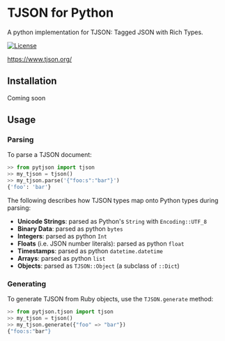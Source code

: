 # TJSON for Python

A python implementation for TJSON: Tagged JSON with Rich Types.

[![License](https://img.shields.io/badge/license-MIT-blue.svg)](https://raw.githubusercontent.com/anupsv/tjson-Python/master/LICENSE)

https://www.tjson.org/

## Installation

Coming soon

## Usage

### Parsing

To parse a TJSON document:

```python
>> from pytjson import tjson
>> my_tjson = tjson()
>> my_tjson.parse('{"foo:s":"bar"}')
{'foo': 'bar'}
```
The following describes how TJSON types map onto Python types during parsing:

 * **Unicode Strings**: parsed as Python's `String` with `Encoding::UTF_8`
 * **Binary Data**: parsed as python `bytes`
 * **Integers**: parsed as python `Int`
 * **Floats** (i.e. JSON number literals): parsed as python `float`
 * **Timestamps**: parsed as python `datetime.datetime`
 * **Arrays**: parsed as python `list`
 * **Objects**: parsed as `TJSON::Object` (a subclass of `::Dict`)
 
 ### Generating

To generate TJSON from Ruby objects, use the `TJSON.generate` method:

```python
>> from pytjson.tjson import tjson
>> my_tjson = tjson()
>> my_tjson.generate({"foo" => "bar"})
{"foo:s:"bar"}
```
